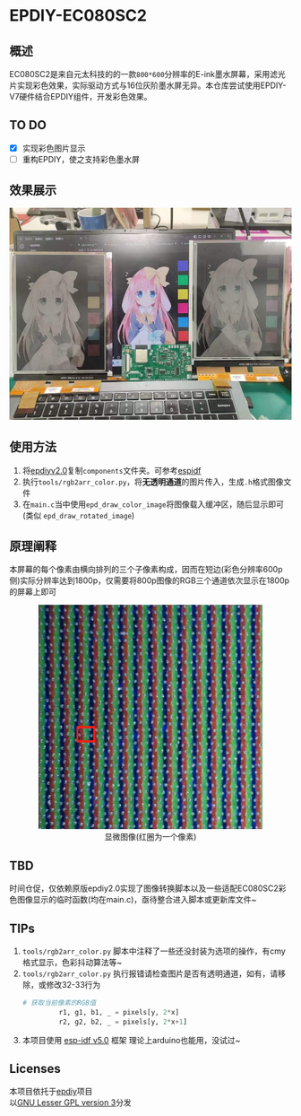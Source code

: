 # EPDIY-EC080SC2
## 概述
EC080SC2是来自元太科技的的一款`800*600`分辨率的E-ink墨水屏幕，采用滤光片实现彩色效果，实际驱动方式与16位灰阶墨水屏无异。本仓库尝试使用EPDIY-V7硬件结合EPDIY组件，开发彩色效果。
## TO DO
- [x] 实现彩色图片显示 
- [ ] 重构EPDIY，使之支持彩色墨水屏 
## 效果展示
![effect](./assets/effect.jpg)
## 使用方法
1. 将[epdiyv2.0](https://github.com/vroland/epdiy)复制`components`文件夹。可参考[espidf](https://docs.espressif.com/projects/esp-idf/zh_CN/latest/esp32/api-guides/tools/idf-component-manager.html)
2. 执行`tools/rgb2arr_color.py`，将**无透明通道**的图片传入，生成`.h`格式图像文件
3. 在`main.c`当中使用`epd_draw_color_image`将图像载入缓冲区，随后显示即可(类似 `epd_draw_rotated_image`) 

## 原理阐释
本屏幕的每个像素由横向排列的三个子像素构成，因而在短边(彩色分辨率600p侧)实际分辨率达到1800p，仅需要将800p图像的RGB三个通道依次显示在1800p的屏幕上即可
<div style="text-align: center;">
    <img src="./assets/pixel.png" alt="显微图像" width="400" height="400" ><br />
    显微图像(红圈为一个像素)
</div>

## TBD
时间仓促，仅依赖原版epdiy2.0实现了图像转换脚本以及一些适配EC080SC2彩色图像显示的临时函数(均在main.c)，亟待整合进入脚本或更新库文件~

## TIPs
1. `tools/rgb2arr_color.py` 脚本中注释了一些还没封装为选项的操作，有cmy格式显示，色彩抖动算法等~
2. `tools/rgb2arr_color.py` 执行报错请检查图片是否有透明通道，如有，请移除，或修改32-33行为
   ``` python
   # 获取当前像素的RGB值
            r1, g1, b1, _ = pixels[y, 2*x]
            r2, g2, b2, _ = pixels[y, 2*x+1]
   ```
3. 本项目使用 [esp-idf v5.0](https://github.com/espressif/esp-idf) 框架 理论上arduino也能用，没试过~

## Licenses
本项目依托于[epdiy](https://github.com/vroland/epdiy)项目
<br />
以[GNU Lesser GPL version 3](https://www.gnu.org/licenses/lgpl-3.0.zh-cn.html)分发